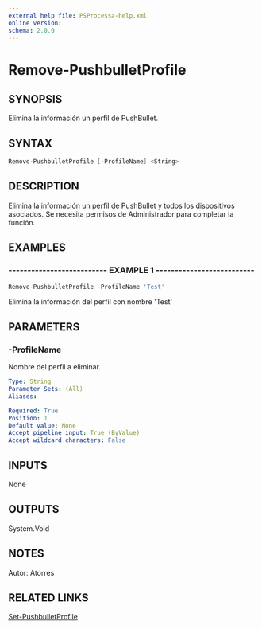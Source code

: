 ```yaml
---
external help file: PSProcessa-help.xml
online version: 
schema: 2.0.0
---
```


# Remove-PushbulletProfile

## SYNOPSIS
Elimina la información un perfil de PushBullet.

## SYNTAX

```powershell
Remove-PushbulletProfile [-ProfileName] <String>
```

## DESCRIPTION
Elimina la información un perfil de PushBullet y todos los dispositivos asociados.
Se necesita permisos de Administrador para completar la función.

## EXAMPLES

### -------------------------- EXAMPLE 1 --------------------------
```powershell
Remove-PushbulletProfile -ProfileName 'Test'
```

Elimina la información del perfil con nombre 'Test'

## PARAMETERS

### -ProfileName
Nombre del perfil a eliminar.

```yaml
Type: String
Parameter Sets: (All)
Aliases: 

Required: True
Position: 1
Default value: None
Accept pipeline input: True (ByValue)
Accept wildcard characters: False
```

## INPUTS
None

## OUTPUTS

System.Void

## NOTES
Autor: Atorres

## RELATED LINKS

[Set-PushbulletProfile](Set-PushbulletProfile.md)

